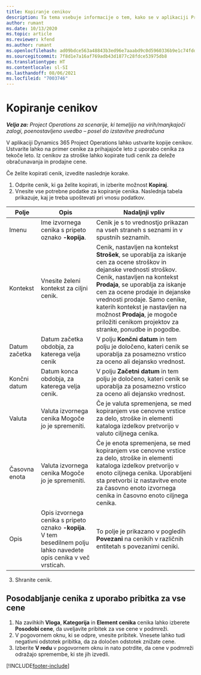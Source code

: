 ```yaml
---
title: Kopiranje cenikov
description: Ta tema vsebuje informacije o tem, kako se v aplikaciji Project Operations kopirajo ceniki.
author: rumant
ms.date: 10/13/2020
ms.topic: article
ms.reviewer: kfend
ms.author: rumant
ms.openlocfilehash: ad09bdce563a48843b3ed96e7aaabd9c0d5960336b9e1c74fddb9b61f760f4cd
ms.sourcegitcommit: 7f8d1e7a16af769adb43d1877c28fdce53975db8
ms.translationtype: HT
ms.contentlocale: sl-SI
ms.lasthandoff: 08/06/2021
ms.locfileid: "7003746"
---
```

# <a name="copy-price-lists"></a>Kopiranje cenikov

_**Velja za:** Project Operations za scenarije, ki temeljijo na virih/manjkajoči zalogi, poenostavljeno uvedbo – posel do izstavitve predračuna_

V aplikaciji Dynamics 365 Project Operations lahko ustvarite kopije cenikov. Ustvarite lahko na primer cenike za prihajajoče leto z uporabo cenika za tekoče leto.  Iz cenikov za stroške lahko kopirate tudi cenik za deleže obračunavanja in prodajne cene. 

Če želite kopirati cenik, izvedite naslednje korake.

1. Odprite cenik, ki ga želite kopirati, in izberite možnost **Kopiraj**.
2. Vnesite vse potrebne podatke za kopiranje cenika. Naslednja tabela prikazuje, kaj je treba upoštevati pri vnosu podatkov.

| Polje | Opis | Nadaljnji vpliv |
| --- | --- | --- |
| Imenu | Ime izvornega cenika s pripeto oznako **-kopija**. | Cenik je s to vrednostjo prikazan na vseh straneh s seznami in v spustnih seznamih. |
| Kontekst | Vnesite želeni kontekst za ciljni cenik. | Cenik, nastavljen na kontekst **Strošek**, se uporablja za iskanje cen za ocene stroškov in dejanske vrednosti stroškov. Cenik, nastavljen na kontekst **Prodaja**, se uporablja za iskanje cen za ocene prodaje in dejanske vrednosti prodaje. Samo cenike, katerih kontekst je nastavljen na možnost **Prodaja**, je mogoče priložiti cenikom projektov za stranke, ponudbe in pogodbe. |
| Datum začetka | Datum začetka obdobja, za katerega velja cenik | V polju **Končni datum** in tem polju je določeno, kateri cenik se uporablja za posamezno vrstico za oceno ali dejansko vrednost. |
| Končni datum | Datum konca obdobja, za katerega velja cenik. | V polju **Začetni datum** in tem polju je določeno, kateri cenik se uporablja za posamezno vrstico za oceno ali dejansko vrednost. |
| Valuta | Valuta izvornega cenika Mogoče jo je spremeniti. | Če je valuta spremenjena, se med kopiranjem vse cenovne vrstice za delo, stroške in elementi kataloga izdelkov pretvorijo v valuto ciljnega cenika. |
| Časovna enota | Valuta izvornega cenika Mogoče jo je spremeniti. | Če je enota spremenjena, se med kopiranjem vse cenovne vrstice za delo, stroške in elementi kataloga izdelkov pretvorijo v enoto ciljnega cenika. Uporabljeni sta pretvorbi iz nastavitve enote za časovno enoto izvornega cenika in časovno enoto ciljnega cenika. |
| Opis | Opis izvornega cenika s pripeto oznako **-kopija**. V tem besedilnem polju lahko navedete opis cenika v več vrsticah. | To polje je prikazano v pogledih **Povezani** na cenikih v različnih entitetah s povezanimi ceniki. |

3. Shranite cenik. 

## <a name="update-a-price-list-by-applying-a-mark-up-to-all-the-prices"></a>Posodabljanje cenika z uporabo pribitka za vse cene

1. Na zavihkih **Vloga**, **Kategorija** in **Element cenika** cenika lahko izberete **Posodobi cene**, da uveljavite pribitek za vse cene v podmreži. 
2. V pogovornem oknu, ki se odpre, vnesite pribitek. Vnesete lahko tudi negativni odstotek pribitka, da za določen odstotek znižate cene. 
3. Izberite **V redu** v pogovornem oknu in nato potrdite, da cene v podmreži odražajo spremembe, ki ste jih izvedli.


[!INCLUDE[footer-include](../includes/footer-banner.md)]